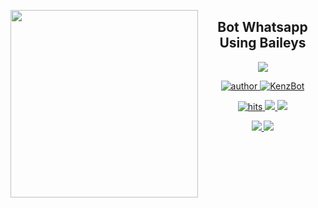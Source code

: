 <!-- # KenzBotBaileys -->
<p>
  <img width = "300" align= "left" src="https://i.pinimg.com/564x/6a/45/23/6a4523e42b7fd0d8f2f244798c00c39e.jpg">
  <h2 align="center"> Bot Whatsapp Using Baileys </h2>
  
  <p align="center">
    <a href="#">
    <img src="https://img.shields.io/badge/KenzBot Baileyes-yellowgreen.svg?style=for-the-badge">
    </a>
  </p>
  <p align="center">
    <a href="https://github.com/KenzArz">
    <img title="author"src="https://img.shields.io/badge/Author-Kenz-critical.svg?style=flat-square&logo=github">
    </a>
    <a href ="#">
      <img title ="KenzBot" src= "https://img.shields.io/badge/Bot-KenzBot-critical.svg?style=flat-square&logo=github">
    </a>
  </p>
  <p align ="center">
  <a href="https://github.com/KenzArz/KenzBotBaileys/">
    <img title ="hits" src="https://hits.seeyoufarm.com/api/count/incr/badge.svg?url=https://github.com/KenzArz/KenzBotBaileys&count_bg=%2379C83D&title_bg=%23555555&icon=probot.svg&icon_color=white&title=hits-today&edge_flat=true">
  </a>
  <a href="https://github.com/KenzArz/KenzBotBaileys/">
    <img src="https://badges.frapsoft.com/os/v2/open-source.svg">
  </a>
  <a href="https://github.com/KenzArz/KenzBotBaileys/">
    <img src="https://img.shields.io/badge/Maintenance-Yes-critical.svg?style=flat-square&logo=github">
  </a>
  </p>
  <p align="center">
    <a href="https://github.com/WhiskeySockets/Baileys">
    <img src="https://img.shields.io/badge/Library-Baileys-ff69b4.svg?style=flat-square&logo=github">
    </a>
    <a href="#">
      <img src="https://img.shields.io/badge/Website-unvailable-9cf.svg?style=flat-square&logo=github">
  </p>
</p>

